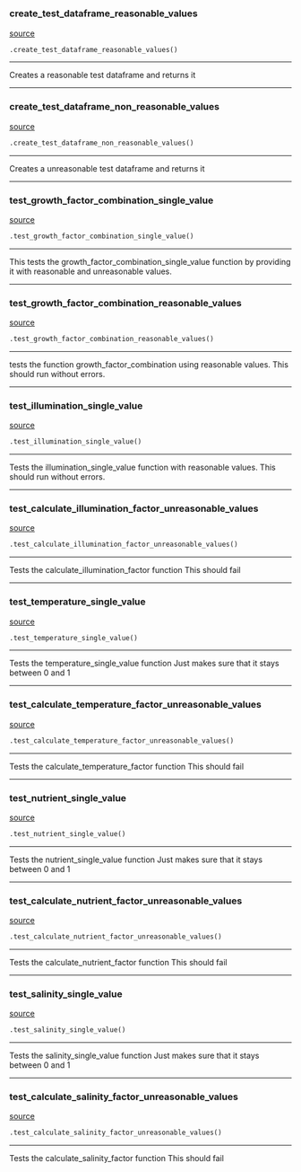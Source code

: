 #


### create_test_dataframe_reasonable_values
[source](https://github.com/allfed/Seaweed-Growth-Model/blob/master/tests/test_seaweed_growth.py/#L19)
```python
.create_test_dataframe_reasonable_values()
```

---
Creates a reasonable test dataframe and returns it

----


### create_test_dataframe_non_reasonable_values
[source](https://github.com/allfed/Seaweed-Growth-Model/blob/master/tests/test_seaweed_growth.py/#L33)
```python
.create_test_dataframe_non_reasonable_values()
```

---
Creates a unreasonable test dataframe and returns it

----


### test_growth_factor_combination_single_value
[source](https://github.com/allfed/Seaweed-Growth-Model/blob/master/tests/test_seaweed_growth.py/#L47)
```python
.test_growth_factor_combination_single_value()
```

---
This tests the growth_factor_combination_single_value function
by providing it with reasonable and unreasonable values.

----


### test_growth_factor_combination_reasonable_values
[source](https://github.com/allfed/Seaweed-Growth-Model/blob/master/tests/test_seaweed_growth.py/#L66)
```python
.test_growth_factor_combination_reasonable_values()
```

---
tests the function growth_factor_combination using
reasonable values. This should run without errors.

----


### test_illumination_single_value
[source](https://github.com/allfed/Seaweed-Growth-Model/blob/master/tests/test_seaweed_growth.py/#L87)
```python
.test_illumination_single_value()
```

---
Tests the illumination_single_value function
with reasonable values. This should run without errors.

----


### test_calculate_illumination_factor_unreasonable_values
[source](https://github.com/allfed/Seaweed-Growth-Model/blob/master/tests/test_seaweed_growth.py/#L104)
```python
.test_calculate_illumination_factor_unreasonable_values()
```

---
Tests the calculate_illumination_factor function
This should fail

----


### test_temperature_single_value
[source](https://github.com/allfed/Seaweed-Growth-Model/blob/master/tests/test_seaweed_growth.py/#L115)
```python
.test_temperature_single_value()
```

---
Tests the temperature_single_value function
Just makes sure that it stays between 0 and 1

----


### test_calculate_temperature_factor_unreasonable_values
[source](https://github.com/allfed/Seaweed-Growth-Model/blob/master/tests/test_seaweed_growth.py/#L129)
```python
.test_calculate_temperature_factor_unreasonable_values()
```

---
Tests the calculate_temperature_factor function
This should fail

----


### test_nutrient_single_value
[source](https://github.com/allfed/Seaweed-Growth-Model/blob/master/tests/test_seaweed_growth.py/#L140)
```python
.test_nutrient_single_value()
```

---
Tests the nutrient_single_value function
Just makes sure that it stays between 0 and 1

----


### test_calculate_nutrient_factor_unreasonable_values
[source](https://github.com/allfed/Seaweed-Growth-Model/blob/master/tests/test_seaweed_growth.py/#L151)
```python
.test_calculate_nutrient_factor_unreasonable_values()
```

---
Tests the calculate_nutrient_factor function
This should fail

----


### test_salinity_single_value
[source](https://github.com/allfed/Seaweed-Growth-Model/blob/master/tests/test_seaweed_growth.py/#L164)
```python
.test_salinity_single_value()
```

---
Tests the salinity_single_value function
Just makes sure that it stays between 0 and 1

----


### test_calculate_salinity_factor_unreasonable_values
[source](https://github.com/allfed/Seaweed-Growth-Model/blob/master/tests/test_seaweed_growth.py/#L177)
```python
.test_calculate_salinity_factor_unreasonable_values()
```

---
Tests the calculate_salinity_factor function
This should fail
